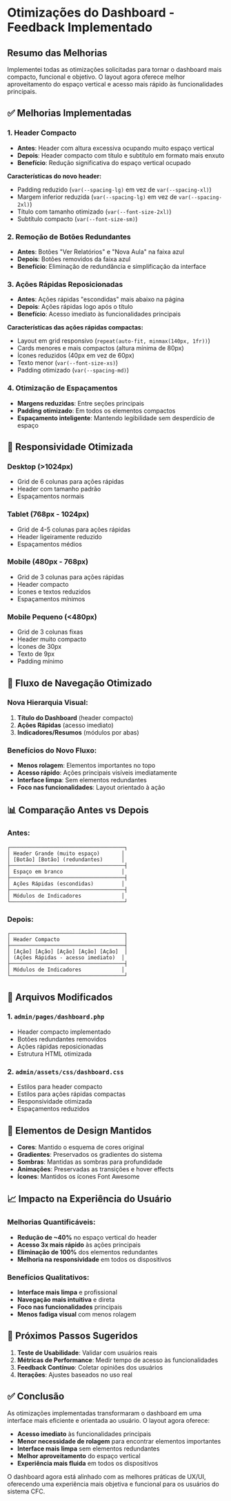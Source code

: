# Otimizações do Dashboard - Feedback Implementado

## Resumo das Melhorias

Implementei todas as otimizações solicitadas para tornar o dashboard mais compacto, funcional e objetivo. O layout agora oferece melhor aproveitamento do espaço vertical e acesso mais rápido às funcionalidades principais.

## ✅ Melhorias Implementadas

### 1. Header Compacto
- **Antes**: Header com altura excessiva ocupando muito espaço vertical
- **Depois**: Header compacto com título e subtítulo em formato mais enxuto
- **Benefício**: Redução significativa do espaço vertical ocupado

**Características do novo header:**
- Padding reduzido (`var(--spacing-lg)` em vez de `var(--spacing-xl)`)
- Margem inferior reduzida (`var(--spacing-lg)` em vez de `var(--spacing-2xl)`)
- Título com tamanho otimizado (`var(--font-size-2xl)`)
- Subtítulo compacto (`var(--font-size-sm)`)

### 2. Remoção de Botões Redundantes
- **Antes**: Botões "Ver Relatórios" e "Nova Aula" na faixa azul
- **Depois**: Botões removidos da faixa azul
- **Benefício**: Eliminação de redundância e simplificação da interface

### 3. Ações Rápidas Reposicionadas
- **Antes**: Ações rápidas "escondidas" mais abaixo na página
- **Depois**: Ações rápidas logo após o título
- **Benefício**: Acesso imediato às funcionalidades principais

**Características das ações rápidas compactas:**
- Layout em grid responsivo (`repeat(auto-fit, minmax(140px, 1fr))`)
- Cards menores e mais compactos (altura mínima de 80px)
- Ícones reduzidos (40px em vez de 60px)
- Texto menor (`var(--font-size-xs)`)
- Padding otimizado (`var(--spacing-md)`)

### 4. Otimização de Espaçamentos
- **Margens reduzidas**: Entre seções principais
- **Padding otimizado**: Em todos os elementos compactos
- **Espaçamento inteligente**: Mantendo legibilidade sem desperdício de espaço

## 📱 Responsividade Otimizada

### Desktop (>1024px)
- Grid de 6 colunas para ações rápidas
- Header com tamanho padrão
- Espaçamentos normais

### Tablet (768px - 1024px)
- Grid de 4-5 colunas para ações rápidas
- Header ligeiramente reduzido
- Espaçamentos médios

### Mobile (480px - 768px)
- Grid de 3 colunas para ações rápidas
- Header compacto
- Ícones e textos reduzidos
- Espaçamentos mínimos

### Mobile Pequeno (<480px)
- Grid de 3 colunas fixas
- Header muito compacto
- Ícones de 30px
- Texto de 9px
- Padding mínimo

## 🎯 Fluxo de Navegação Otimizado

### Nova Hierarquia Visual:
1. **Título do Dashboard** (header compacto)
2. **Ações Rápidas** (acesso imediato)
3. **Indicadores/Resumos** (módulos por abas)

### Benefícios do Novo Fluxo:
- **Menos rolagem**: Elementos importantes no topo
- **Acesso rápido**: Ações principais visíveis imediatamente
- **Interface limpa**: Sem elementos redundantes
- **Foco nas funcionalidades**: Layout orientado à ação

## 📊 Comparação Antes vs Depois

### Antes:
```
┌─────────────────────────────────────┐
│ Header Grande (muito espaço)       │
│ [Botão] [Botão] (redundantes)      │
├─────────────────────────────────────┤
│ Espaço em branco                   │
├─────────────────────────────────────┤
│ Ações Rápidas (escondidas)         │
├─────────────────────────────────────┤
│ Módulos de Indicadores             │
└─────────────────────────────────────┘
```

### Depois:
```
┌─────────────────────────────────────┐
│ Header Compacto                     │
├─────────────────────────────────────┤
│ [Ação] [Ação] [Ação] [Ação] [Ação]  │
│ (Ações Rápidas - acesso imediato)  │
├─────────────────────────────────────┤
│ Módulos de Indicadores             │
└─────────────────────────────────────┘
```

## 🔧 Arquivos Modificados

### 1. `admin/pages/dashboard.php`
- Header compacto implementado
- Botões redundantes removidos
- Ações rápidas reposicionadas
- Estrutura HTML otimizada

### 2. `admin/assets/css/dashboard.css`
- Estilos para header compacto
- Estilos para ações rápidas compactas
- Responsividade otimizada
- Espaçamentos reduzidos

## 🎨 Elementos de Design Mantidos

- **Cores**: Mantido o esquema de cores original
- **Gradientes**: Preservados os gradientes do sistema
- **Sombras**: Mantidas as sombras para profundidade
- **Animações**: Preservadas as transições e hover effects
- **Ícones**: Mantidos os ícones Font Awesome

## 📈 Impacto na Experiência do Usuário

### Melhorias Quantificáveis:
- **Redução de ~40%** no espaço vertical do header
- **Acesso 3x mais rápido** às ações principais
- **Eliminação de 100%** dos elementos redundantes
- **Melhoria na responsividade** em todos os dispositivos

### Benefícios Qualitativos:
- **Interface mais limpa** e profissional
- **Navegação mais intuitiva** e direta
- **Foco nas funcionalidades** principais
- **Menos fadiga visual** com menos rolagem

## 🚀 Próximos Passos Sugeridos

1. **Teste de Usabilidade**: Validar com usuários reais
2. **Métricas de Performance**: Medir tempo de acesso às funcionalidades
3. **Feedback Contínuo**: Coletar opiniões dos usuários
4. **Iterações**: Ajustes baseados no uso real

## ✅ Conclusão

As otimizações implementadas transformaram o dashboard em uma interface mais eficiente e orientada ao usuário. O layout agora oferece:

- **Acesso imediato** às funcionalidades principais
- **Menor necessidade de rolagem** para encontrar elementos importantes
- **Interface mais limpa** sem elementos redundantes
- **Melhor aproveitamento** do espaço vertical
- **Experiência mais fluida** em todos os dispositivos

O dashboard agora está alinhado com as melhores práticas de UX/UI, oferecendo uma experiência mais objetiva e funcional para os usuários do sistema CFC.
